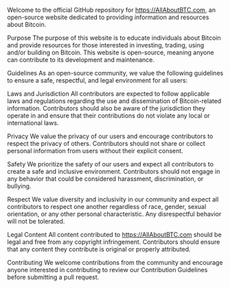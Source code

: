 Welcome to the official GitHub repository for https://AllAboutBTC.com, an open-source website dedicated to providing information and resources about Bitcoin.

Purpose
The purpose of this website is to educate individuals about Bitcoin and provide resources for those interested in investing, trading, using and/or building on Bitcoin. This website is open-source, meaning anyone can contribute to its development and maintenance.

Guidelines
As an open-source community, we value the following guidelines to ensure a safe, respectful, and legal environment for all users:

Laws and Jurisdiction
All contributors are expected to follow applicable laws and regulations regarding the use and dissemination of Bitcoin-related information. Contributors should also be aware of the jurisdiction they operate in and ensure that their contributions do not violate any local or international laws.

Privacy
We value the privacy of our users and encourage contributors to respect the privacy of others. Contributors should not share or collect personal information from users without their explicit consent.

Safety
We prioritize the safety of our users and expect all contributors to create a safe and inclusive environment. Contributors should not engage in any behavior that could be considered harassment, discrimination, or bullying.

Respect
We value diversity and inclusivity in our community and expect all contributors to respect one another regardless of race, gender, sexual orientation, or any other personal characteristic. Any disrespectful behavior will not be tolerated.

Legal Content
All content contributed to https://AllAboutBTC.com should be legal and free from any copyright infringement. Contributors should ensure that any content they contribute is original or properly attributed.

Contributing
We welcome contributions from the community and encourage anyone interested in contributing to review our Contribution Guidelines before submitting a pull request.
